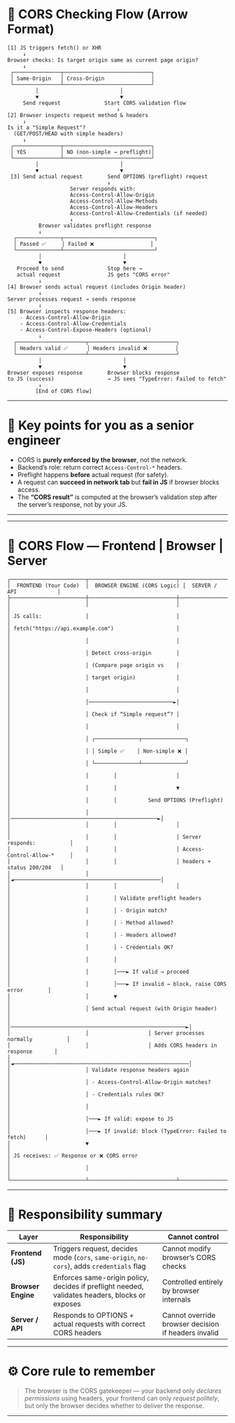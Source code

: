 # 🧭 **CORS Checking Flow (Arrow Format)**

```
[1] JS triggers fetch() or XHR
     ↓
Browser checks: Is target origin same as current page origin?
     ↓
 ┌───────────────┬────────────────────────────┐
 │ Same-Origin   │ Cross-Origin               │
 └───────────────┴────────────────────────────┘
         │                          │
         ▼                          ▼
     Send request              Start CORS validation flow
                                   ↓
[2] Browser inspects request method & headers
     ↓
Is it a "Simple Request"?
  (GET/POST/HEAD with simple headers)
     ↓
 ┌───────────────┬────────────────────────────┐
 │ YES           │ NO (non-simple → preflight)│
 └───────────────┴────────────────────────────┘
         │                          │
         ▼                          ▼
 [3] Send actual request        Send OPTIONS (preflight) request
                                ↓
                    Server responds with:
                    Access-Control-Allow-Origin
                    Access-Control-Allow-Methods
                    Access-Control-Allow-Headers
                    Access-Control-Allow-Credentials (if needed)
                    ↓
          Browser validates preflight response
          ↓
  ┌──────────────┬─────────────────────────────┐
  │ Passed ✅     │ Failed ❌                  │
  └──────────────┴─────────────────────────────┘
          │                          │
          ▼                          ▼
   Proceed to send              Stop here → 
   actual request               JS gets "CORS error"
          ↓
[4] Browser sends actual request (includes Origin header)
          ↓
Server processes request → sends response
          ↓
[5] Browser inspects response headers:
    - Access-Control-Allow-Origin
    - Access-Control-Allow-Credentials
    - Access-Control-Expose-Headers (optional)
          ↓
  ┌──────────────────────┬────────────────────────────┐
  │ Headers valid ✅      │ Headers invalid ❌         │
  └──────────────────────┴────────────────────────────┘
          │                          │
          ▼                          ▼
Browser exposes response        Browser blocks response
to JS (success)                 → JS sees "TypeError: Failed to fetch"
          ↓
         [End of CORS flow]
```

---

# 🧠 **Key points for you as a senior engineer**

* CORS is **purely enforced by the browser**, not the network.
* Backend’s role: return correct `Access-Control-*` headers.
* Preflight happens **before** actual request (for safety).
* A request can **succeed in network tab** but **fail in JS** if browser blocks access.
* The **“CORS result”** is computed at the browser’s validation step after the server’s response, not by your JS.

---


---

# 🧭 **CORS Flow — Frontend | Browser | Server**

```
┌────────────────────────┬────────────────────────────┬────────────────────────────┐
│  FRONTEND (Your Code)  │  BROWSER ENGINE (CORS Logic) │  SERVER / API             │
├────────────────────────┼────────────────────────────┼────────────────────────────┤
│                        │                            │                            │
│ JS calls:              │                            │                            │
│ fetch("https://api.example.com")                    │                            │
│                        │                            │                            │
│                        │ Detect cross-origin        │                            │
│                        │ (Compare page origin vs    │                            │
│                        │ target origin)             │                            │
│                        │                            │                            │
│                        │───────────────────────────►│                            │
│                        │ Check if “Simple request”? │                            │
│                        │                            │                            │
│                        │ ┌──────────────┬──────────────┐                          │
│                        │ │ Simple ✅    │ Non-simple ❌ │                          │
│                        │ └──────────────┴──────────────┘                          │
│                        │        │                   │                            │
│                        │        │                   ▼                            │
│                        │        │          Send OPTIONS (Preflight)              │
│                        │        │───────────────────────────────────────────────►│
│                        │        │                   │                            │
│                        │        │                   │ Server responds:           │
│                        │        │                   │ Access-Control-Allow-*     │
│                        │        │                   │ headers + status 200/204   │
│                        │        │◄───────────────────────────────────────────────│
│                        │        │                   │                            │
│                        │        │ Validate preflight headers                     │
│                        │        │ - Origin match?                                │
│                        │        │ - Method allowed?                              │
│                        │        │ - Headers allowed?                             │
│                        │        │ - Credentials OK?                              │
│                        │        │                                                │
│                        │        │───► If valid → proceed                         │
│                        │        │───► If invalid → block, raise CORS error        │
│                        │        ▼                                                │
│                        │ Send actual request (with Origin header)                │
│                        │────────────────────────────────────────────────────────►│
│                        │                   │ Server processes normally           │
│                        │                   │ Adds CORS headers in response       │
│                        │◄────────────────────────────────────────────────────────│
│                        │ Validate response headers again                         │
│                        │ - Access-Control-Allow-Origin matches?                  │
│                        │ - Credentials rules OK?                                 │
│                        │                                                        │
│                        │───► If valid: expose to JS                              │
│                        │───► If invalid: block (TypeError: Failed to fetch)      │
│                        ▼                                                        │
│ JS receives: ✅ Response or ❌ CORS error                                         │
│                        │                                                        │
└────────────────────────┴────────────────────────────┴────────────────────────────┘
```

---

# 🧩 **Responsibility summary**

| Layer              | Responsibility                                                                                 | Cannot control                                      |
| ------------------ | ---------------------------------------------------------------------------------------------- | --------------------------------------------------- |
| **Frontend (JS)**  | Triggers request, decides mode (`cors`, `same-origin`, `no-cors`), adds `credentials` flag     | Cannot modify browser’s CORS checks                 |
| **Browser Engine** | Enforces same-origin policy, decides if preflight needed, validates headers, blocks or exposes | Controlled entirely by browser internals            |
| **Server / API**   | Responds to OPTIONS + actual requests with correct CORS headers                                | Cannot override browser decision if headers invalid |

---

# ⚙️ **Core rule to remember**

> The browser is the CORS gatekeeper —
> your backend only *declares permissions* using headers,
> your frontend can only *request politely*,
> but only the browser decides whether to deliver the response.

---
